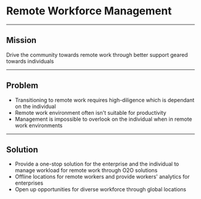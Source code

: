 # Remote Workforce Management

---

## Mission

Drive the community towards remote work through better support geared towards individuals

---

## Problem

- Transitioning to remote work requires high-diligence which is dependant on the individual
- Remote work environment often isn't suitable for productivity
- Management is impossible to overlook on the individual when in remote work environments

---

## Solution

- Provide a one-stop solution for the enterprise and the individual to manage workload for remote work through O2O solutions
- Offline locations for remote workers and provide workers' analytics for enterprises
- Open up opportunities for diverse workforce through global locations
